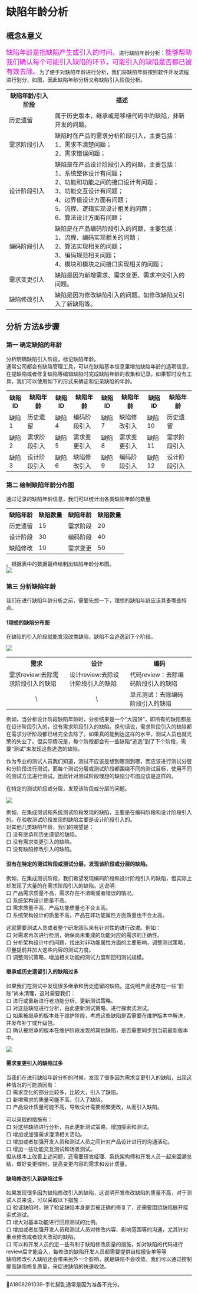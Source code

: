 # 缺陷年龄分析

## 概念&意义

<font color="#dd00dd" size="4" face="方正舒体">缺陷年龄是指缺陷产生或引入的时间。</font>进行缺陷年龄分析：<font color="#dd00dd" size="4" face="方正舒体">能够帮助我们确认每个可能引入缺陷的环节，可能引入的缺陷是否都已被有效去除。</font>为了便于对缺陷年龄进行分析，我们将缺陷年龄按照软件开发流程进行划分，如图，因此缺陷年龄分析又称缺陷引入阶段分析。
<table>
	<tr>
		<th>缺陷年龄/引入阶段</th>
		<th>描述</th>
	</tr>
	<tr>
		<td>历史遗留</td>
		<td>属于历史版本，继承或是移植代码中的缺陷，非新开发的问题。</td>
	</tr>
	<tr>
		<td>需求阶段引入</td>
		<td>缺陷时在产品的需求分析阶段引入，主要包括：<br>1、需求不清楚问题；<br>2、需求错误问题；</td>
	</tr>
	<tr>
		<td>设计阶段引入</td>
		<td>缺陷是在产品设计阶段引入的问题，主要包括：<br>1、系统整体设计有问题；<br>2、功能和功能之间的接口设计有问题；<br>3、功能交互设计有问题；<br>4、边界值设计方面有问题；<br>5、流程、逻辑实现设计相关的问题；<br>6、算法设计方面有问题；</td>
	</tr>
	<tr>
		<td>编码阶段引入</td>
		<td>缺陷是在产品编码阶段引入的问题，主要包括：<br>1、流程、编码实现相关的问题；<br>2、算法实现相关的问题；<br>3、编码规范相关问题；<br>4、模块和模块之间接口实现相关的问题；</td>
	</tr>
	<tr>
		<td>需求变更引入</td>
		<td>缺陷是因为新增需求、需求变更、需求冲突引入的问题。</td>
	</tr>
	<tr>
		<td>缺陷修改引入</td>
		<td>缺陷是因为修改缺陷引入的问题。如修改缺陷又引入了新缺陷等。</td>
	</tr>
</table>


## 分析 方法&步骤

### 第一 确定缺陷的年龄

分析明确缺陷引入阶段，标记缺陷年龄。   
通常公司都会有缺陷管理工具，可以在缺陷基本信息里增加缺陷年龄的选项信息，在提缺陷或者修复缺陷等编辑缺陷时完成缺陷年龄的收集和记录。如果暂时没有工具，我们可以使用如下的形式来确定和记录缺陷的年龄。

<table>
	<tr>
		<th>缺陷ID</th>
		<th>缺陷年龄</th>
		<th>缺陷ID</th>
		<th>缺陷年龄</th>
		<th>缺陷ID</th>
		<th>缺陷年龄</th>
		<th>缺陷ID</th>
		<th>缺陷年龄</th>
	</tr>
	<tr>
		<td>缺陷1</td>
		<td>历史遗留</td>
		<td>缺陷4</td>
		<td>编码阶段引入</td>
		<td>缺陷7</td>
		<td>缺陷修改引入</td>
		<td>缺陷10</td>
		<td>历史遗留</td>
	</tr>
	<tr>
		<td>缺陷2</td>
		<td>需求阶段引入</td>
		<td>缺陷5</td>
		<td>需求变更引入</td>
		<td>缺陷8</td>
		<td>需求变更引入</td>
		<td>缺陷11</td>
		<td>需求阶段引入</td>
	</tr>
	<tr>
		<td>缺陷3</td>
		<td>设计阶段引入</td>
		<td>缺陷6</td>
		<td>缺陷修改引入</td>
		<td>缺陷9</td>
		<td>编码阶段引入</td>
		<td>缺陷12</td>
		<td>设计阶段引入</td>
	</tr>
</table>

### 第二 绘制缺陷年龄分布图

通过记录的缺陷年龄信息，我们可以统计出各类缺陷年龄的数量
<table>
	<tr>
		<th>缺陷年龄</th>
		<th>缺陷数量</th>
		<th>缺陷年龄</th>
		<th>缺陷数量</th>
	</tr>
	<tr>
		<td>历史遗留</td>
		<td>15</td>
		<td>需求阶段</td>
		<td>20</td>
	</tr>
	<tr>
		<td>设计阶段</td>
		<td>30</td>
		<td>编码阶段</td>
		<td>40</td>
	</tr>
	<tr>
		<td>缺陷修改</td>
		<td>10</td>
		<td>需求变更</td>
		<td>50</td>
	</tr>
</table>

。根据表中的数据最终绘制出缺陷年龄分布图。   
![](https://shen89s.github.io/resFiles/r2/缺陷年龄分布图.jpg)

### 第三 分析缺陷年龄

我们在进行缺陷年龄分析之前，需要先想一下，理想的缺陷年龄应该具备哪些特点。

#### 1理想的缺陷分布图

在缺陷的引入阶段就能发现改类缺陷，缺陷不会逃逸到下个阶段。   

![](https://shen89s.github.io/resFiles/r2/引入阶段.jpg)

<table>
	<tr>
		<th>需求</th>
		<th>设计</th>
		<th>编码</th>
	</tr>
	<tr>
		<td>需求review:去除需求阶段引入的缺陷</td>
		<td>设计review:去除设计阶段引入的缺陷</td>
		<td>代码review：去除编码阶段引入的缺陷</td>
	</tr>
	<tr>
		<td align="center">\</td>
		<td align="center">\</td>
		<td align="left">单元测试：去除编码阶段引入的缺陷</td>
	</tr>

</table>

例如，当分析设计阶段缺陷年龄时，分析结果是一个“大园饼”，即所有的缺陷都是在设计阶段引入的，没有需求阶段引入的缺陷。换句话说，需求阶段引入的缺陷都在需求分析阶段都已经完全去除了。如果真的能到达这样的水平，测试人员也就光荣的失业了。但实际情况是，每个阶段都会有一些缺陷“逃逸”到了下个阶段，需要“测试”来发现这些逃逸的缺陷。    

作为专业的测试人员我们知道，测试不应该是想到哪测到哪，而应该进行测试分层和分阶段进行测试，而每个测试分层或测试阶段都围绕不同的测试目标，使用不同的测试方法进行测试。因此针对测试阶段理想的缺陷分布图应该是这样的。   

在特定的测试阶段或分层，发现该阶段或分层的问题。  

![](https://shen89s.github.io/resFiles/r2/发现特定测试分层问题.jpg)

例如，在集成测试和系统测试阶段发现的缺陷，主要是在编码阶段和设计阶段引入的。在验收测试阶段发现的缺陷主要是设计阶段引入的。       
对其他几类缺陷年龄，我们的期望是：   
口  没有继承和历史遗留的缺陷。   
口  没有需求变更引入的缺陷。   
口  没有缺陷修改引入的缺陷。

#### 没有在特定的测试阶段或测试分层，发现该阶段或分层的缺陷。

例如，在集成测试阶段，我们希望发现编码阶段和设计阶段引入的缺陷，但实际上却发现了大量的在需求阶段引入的缺陷。这说明:   
口  产品需求质量不高，需求存在不清晰或者错误的情况。   
口  系统架构设计质量不高。   
口  需求质量不高，产品功能质量也不会太高。   
口  系统架构设计的质量不高，产品在非功能属性方面质量也不会太高。

这就需要测试人员或者整个研发团队来有针对性的进行改进。例如：      
口  对需求再次进行检测，确保尚未集成的功能对应的需求的正确性。   
口  分析架构设计中的问题，找出对非功能属性方面的主要影响，调整测试策略，尽量提前并加大这些内容的测试力度。   
口  调整测试策略，增加相关功能的测试力度和回归测试规模。

#### 继承或历史遗留引入的缺陷过多

如果我们在测试中发现很多继承和历史遗留的缺陷，这说明产品还存在一些“旧账”尚未清理，这时需要我们：      
口  进行或重新进行老功能分析，更新测试策略。   
口  对这些缺陷进行分析，由此更新测试策略，进行探索式测试。   
口  如果被继承的版本处于维护阶段，考虑这些缺陷是否需要在维护版本中解决，并发布补丁或升级包。   
口  确认被继承的版本在维护阶段发现的其他缺陷，是否需要同步到当前最新版本中。

![](https://shen89s.github.io/resFiles/r2/清理旧账.jpg)

#### 需求变更引入的缺陷过多

当我们在进行缺陷年龄分析的时候，发现了很多因为需求变更引入的缺陷，出现这种情况的可能原因有：   
口  需求变化的部分比较多，比较大，引入了缺陷。   
口  新增需求的质量可能不高，引入了缺陷。   
口  产品设计质量可能不高，导致设计需要频繁更改，从而引入缺陷。

可以采取的措施有：   
口  对这些缺陷进行分析，由此更新测试策略，增加探索和测试。   
口  增加或加强需求澄清相关活动。   
口  增加或者加强开发人员和测试人员之间针对产品设计进行的沟通活动。   
口  增加一些功能交互测试和场景测试。   
但从根本上改善上述问题，还需要研发经理、系统架构师和开发人员一起来回溯总结，做好变更控制，提高变更内容的需求和设计质量。

#### 缺陷修改引入新缺陷过多

如果发现很多因为缺陷修改引入的缺陷，这说明开发修改缺陷的质量不高，对于测试人员来说，可以采取以下措施：   
口  验证缺陷时，除了验证缺陷本身是否被正确的修复了，还需要围绕缺陷展开探索式测试。   
口  增大对基本功能进行回顾测试的比例。   
口  增加或者加强开发人员和测试人员对修改内容、影响范围等的沟通，尤其针对重点修改或者较大改动的缺陷。   
口  可以和开发人员约定一些有利于缺陷修改质量的措施，如对缺陷的代码进行review后才能合入，每修改的缺陷开发人员都需要提供自检报告单等等   
缺陷修改引入缺陷还会带来另外一个影响，就是缺陷不会收敛。我们可以通过控制提高缺陷修复质量，来促进缺陷的快速收敛。

* * *
:bell:A1808291039-手忙脚乱通常是因为准备不充分。
